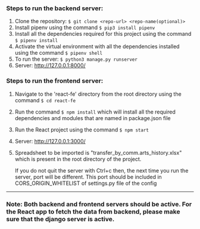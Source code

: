 ### Steps to run the backend server:

1. Clone the repository: `$ git clone <repo-url> <repo-name(optional)>`
2. Install pipenv using the command `$ pip3 install pipenv`
3. Install all the dependencies required for this project using the command `$ pipenv install`
4. Activate the virtual environment with all the dependencies installed using the command `$ pipenv shell`
5. To run the server: `$ python3 manage.py runserver`
6. Server: http://127.0.0.1:8000/

### Steps to run the frontend server:

1. Navigate to the 'react-fe' directory from the root directory using the command `$ cd react-fe`
2. Run the command `$ npm install` which will install all the required dependencies and modules that are named in package.json file
3. Run the React project using the command `$ npm start`
4. Server:  http://127.0.0.1:3000/
5. Spreadsheet to be imported is "transfer_by_comm.arts_history.xlsx" which is present in the root directory of the project.

      If you do not quit the server with Ctrl+c then, the next time you run the server, port will be different. This port should be included in CORS_ORIGIN_WHITELIST of settings.py file of the config

___________

### Note: Both backend and frontend servers should be active. For the React app to fetch the data from backend, please make sure that the django server is active.
